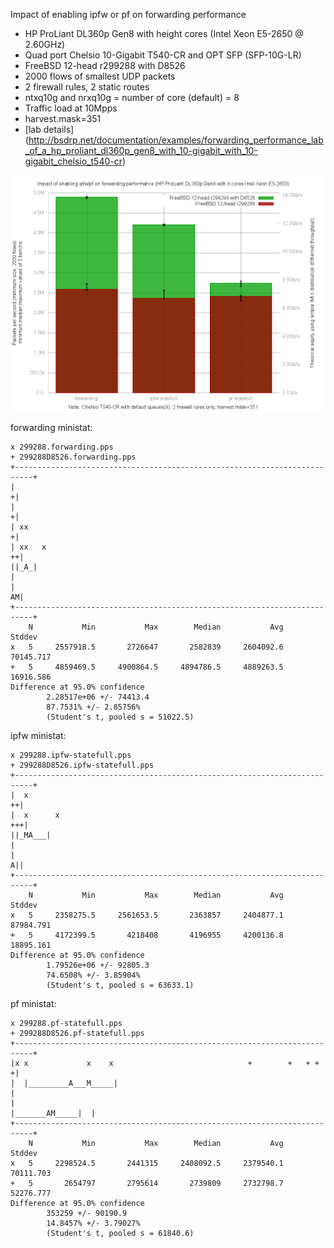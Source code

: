 Impact of enabling ipfw or pf on forwarding performance
  - HP ProLiant DL360p Gen8 with height cores (Intel Xeon E5-2650 @ 2.60GHz)
  - Quad port Chelsio 10-Gigabit T540-CR and OPT SFP (SFP-10G-LR)
  - FreeBSD 12-head r299288 with D8526
  - 2000 flows of smallest UDP packets
  - 2 firewall rules, 2 static routes
  - ntxq10g and nrxq10g = number of core (default) = 8
  - Traffic load at 10Mpps
  - harvest.mask=351
  - [lab details] (http://bsdrp.net/documentation/examples/forwarding_performance_lab_of_a_hp_proliant_dl360p_gen8_with_10-gigabit_with_10-gigabit_chelsio_t540-cr)

![Impact of D8526 with ipfw/pf/forwarding performance on FreeBSD 12-head r299288](graph.png)


forwarding ministat:

```
x 299288.forwarding.pps
+ 299288D8526.forwarding.pps
+--------------------------------------------------------------------------+
|                                                                         +|
|                                                                         +|
| xx                                                                      +|
| xx   x                                                                 ++|
||_A_|                                                                     |
|                                                                        AM|
+--------------------------------------------------------------------------+
    N           Min           Max        Median           Avg        Stddev
x   5     2557918.5       2726647       2582839     2604092.6     70145.717
+   5     4859469.5     4900864.5     4894786.5     4889263.5     16916.586
Difference at 95.0% confidence
        2.28517e+06 +/- 74413.4
        87.7531% +/- 2.85756%
        (Student's t, pooled s = 51022.5)

```

ipfw ministat:

```
x 299288.ipfw-statefull.pps
+ 299288D8526.ipfw-statefull.pps
+--------------------------------------------------------------------------+
|  x                                                                     ++|
|  x      x                                                             +++|
||_MA___|                                                                  |
|                                                                        A||
+--------------------------------------------------------------------------+
    N           Min           Max        Median           Avg        Stddev
x   5     2358275.5     2561653.5       2363857     2404877.1     87984.791
+   5     4172399.5       4218408       4196955     4200136.8     18895.161
Difference at 95.0% confidence
        1.79526e+06 +/- 92805.3
        74.6508% +/- 3.85904%
        (Student's t, pooled s = 63633.1)

```

pf ministat:

```
x 299288.pf-statefull.pps
+ 299288D8526.pf-statefull.pps
+--------------------------------------------------------------------------+
|x x             x    x                              +        +   + +     +|
|  |_________A___M_____|                                                   |
|                                                        |_______AM_____|  |
+--------------------------------------------------------------------------+
    N           Min           Max        Median           Avg        Stddev
x   5     2298524.5       2441315     2408092.5     2379540.1     70111.703
+   5       2654797       2795614       2739809     2732798.7     52276.777
Difference at 95.0% confidence
        353259 +/- 90190.9
        14.8457% +/- 3.79027%
        (Student's t, pooled s = 61840.6)
```

